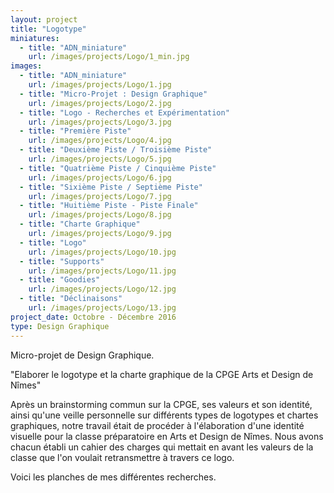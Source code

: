```yaml
---
layout: project
title: "Logotype"
miniatures:
  - title: "ADN_miniature"
    url: /images/projects/Logo/1_min.jpg
images:
  - title: "ADN_miniature"
    url: /images/projects/Logo/1.jpg
  - title: "Micro-Projet : Design Graphique"
    url: /images/projects/Logo/2.jpg
  - title: "Logo - Recherches et Expérimentation"
    url: /images/projects/Logo/3.jpg
  - title: "Première Piste"
    url: /images/projects/Logo/4.jpg
  - title: "Deuxième Piste / Troisième Piste"
    url: /images/projects/Logo/5.jpg
  - title: "Quatrième Piste / Cinquième Piste"
    url: /images/projects/Logo/6.jpg
  - title: "Sixième Piste / Septième Piste"
    url: /images/projects/Logo/7.jpg
  - title: "Huitième Piste - Piste Finale"
    url: /images/projects/Logo/8.jpg
  - title: "Charte Graphique"
    url: /images/projects/Logo/9.jpg
  - title: "Logo"
    url: /images/projects/Logo/10.jpg
  - title: "Supports"
    url: /images/projects/Logo/11.jpg
  - title: "Goodies"
    url: /images/projects/Logo/12.jpg
  - title: "Déclinaisons"
    url: /images/projects/Logo/13.jpg
project_date: Octobre - Décembre 2016
type: Design Graphique
---
```

Micro-projet de Design Graphique.

"Elaborer le logotype et la charte graphique de la CPGE Arts et Design de Nîmes"

Après un brainstorming commun sur la CPGE, ses valeurs et son identité, ainsi qu'une veille personnelle sur différents types de logotypes et chartes graphiques, notre travail était de procéder à l'élaboration d'une identité visuelle pour la classe préparatoire en Arts et Design de Nîmes.
Nous avons chacun établi un cahier des charges qui mettait en avant les valeurs de la classe que l'on voulait retransmettre à travers ce logo.

Voici les planches de mes différentes recherches.
